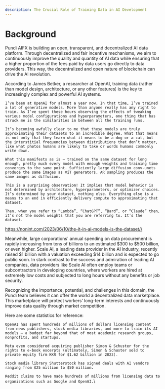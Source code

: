 ```yaml
---
description: The Crucial Role of Training Data in AI Development
---
```


# Background

Pundi AIFX is building an open, transparent, and decentralized AI data platform. Through decentralized and fair incentive mechanisms, we aim to continuously improve the quality and quantity of AI data while ensuring that a higher proportion of the fees paid by data users go directly to data providers. This way, the decentralized and open nature of blockchain can drive the AI revolution.

According to James Betker, a researcher at OpenAI, training data (rather than model design, architecture, or any other features) is the key to increasingly complex and powerful AI systems.&#x20;

`I’ve been at OpenAI for almost a year now. In that time, I’ve trained a lot of generative models. More than anyone really has any right to train. As I’ve spent these hours observing the effects of tweaking various model configurations and hyperparameters, one thing that has struck me is the similarities in between all the training runs.`

`It’s becoming awfully clear to me that these models are truly approximating their datasets to an incredible degree. What that means is not only that they learn what it means to be a dog or a cat, but the interstitial frequencies between distributions that don’t matter, like what photos humans are likely to take or words humans commonly write down.`

`What this manifests as is – trained on the same dataset for long enough, pretty much every model with enough weights and training time converges to the same point. Sufficiently large diffusion conv-unets produce the same images as ViT generators. AR sampling produces the same images as diffusion.`

`This is a surprising observation! It implies that model behavior is not determined by architecture, hyperparameters, or optimizer choices. It’s determined by your dataset, nothing else. Everything else is a means to an end in efficiently delivery compute to approximating that dataset.`

`Then, when you refer to “Lambda”, “ChatGPT”, “Bard”, or “Claude” then, it’s not the model weights that you are referring to. It’s the dataset.`

[https://nonint.com/2023/06/10/the-it-in-ai-models-is-the-dataset/\
](https://nonint.com/2023/06/10/the-it-in-ai-models-is-the-dataset/)

Meanwhile, large corporations' annual spending on data procurement is rapidly increasing from tens of billions to an estimated $300 to $500 billion, or even higher. Scale AI, a leading data provider in the AI industry, recently raised $1 billion with a valuation exceeding $14 billion and is expected to go public soon. In stark contrast to the success and admiration of leading AI companies, data providers like Scale AI often employ teams or subcontractors in developing countries, where workers are hired at extremely low costs and subjected to long hours without any benefits or job security.

Recognizing the importance, potential, and challenges in this domain, the Pundi team believes it can offer the world a decentralized data marketplace. This marketplace will protect workers' long-term interests and continuously improve data quality through market competition.

Here are some statistics for reference:

`OpenAI has spent hundreds of millions of dollars licensing content from news publishers, stock media libraries, and more to train its AI models — a budget far beyond that of most academic research groups, nonprofits, and startups.`

`Meta even considered acquiring publisher Simon & Schuster for the rights to e-book excerpts (ultimately, Simon & Schuster sold to private equity firm KKR for $1.62 billion in 2023).`

`Stock media library Shutterstock has signed deals with AI vendors ranging from $25 million to $50 million.`

`Reddit claims to have made hundreds of millions from licensing data to organizations such as Google and OpenAI.`\
